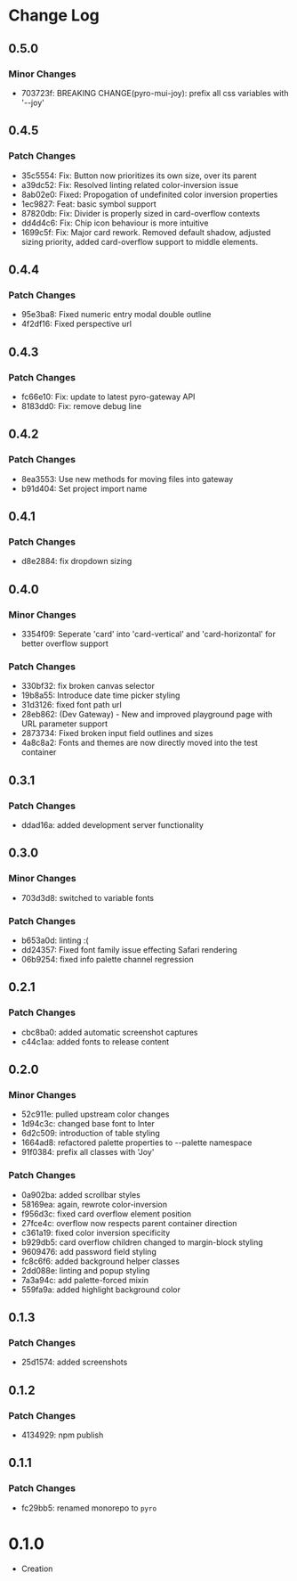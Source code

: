 # Change Log

## 0.5.0

### Minor Changes

-   703723f: BREAKING CHANGE(pyro-mui-joy): prefix all css variables with '--joy'

## 0.4.5

### Patch Changes

-   35c5554: Fix: Button now prioritizes its own size, over its parent
-   a39dc52: Fix: Resolved linting related color-inversion issue
-   8ab02e0: Fixed: Propogation of undefinited color inversion properties
-   1ec9827: Feat: basic symbol support
-   87820db: Fix: Divider is properly sized in card-overflow contexts
-   dd4d4c6: Fix: Chip icon behaviour is more intuitive
-   1699c5f: Fix: Major card rework. Removed default shadow, adjusted sizing priority, added card-overflow support to middle elements.

## 0.4.4

### Patch Changes

-   95e3ba8: Fixed numeric entry modal double outline
-   4f2df16: Fixed perspective url

## 0.4.3

### Patch Changes

-   fc66e10: Fix: update to latest pyro-gateway API
-   8183dd0: Fix: remove debug line

## 0.4.2

### Patch Changes

-   8ea3553: Use new methods for moving files into gateway
-   b91d404: Set project import name

## 0.4.1

### Patch Changes

-   d8e2884: fix dropdown sizing

## 0.4.0

### Minor Changes

-   3354f09: Seperate 'card' into 'card-vertical' and 'card-horizontal' for better overflow support

### Patch Changes

-   330bf32: fix broken canvas selector
-   19b8a55: Introduce date time picker styling
-   31d3126: fixed font path url
-   28eb862: (Dev Gateway) - New and improved playground page with URL parameter support
-   2873734: Fixed broken input field outlines and sizes
-   4a8c8a2: Fonts and themes are now directly moved into the test container

## 0.3.1

### Patch Changes

-   ddad16a: added development server functionality

## 0.3.0

### Minor Changes

-   703d3d8: switched to variable fonts

### Patch Changes

-   b653a0d: linting :(
-   dd24357: Fixed font family issue effecting Safari rendering
-   06b9254: fixed info palette channel regression

## 0.2.1

### Patch Changes

-   cbc8ba0: added automatic screenshot captures
-   c44c1aa: added fonts to release content

## 0.2.0

### Minor Changes

-   52c911e: pulled upstream color changes
-   1d94c3c: changed base font to Inter
-   6d2c509: introduction of table styling
-   1664ad8: refactored palette properties to --palette namespace
-   91f0384: prefix all classes with 'Joy'

### Patch Changes

-   0a902ba: added scrollbar styles
-   58169ea: again, rewrote color-inversion
-   f956d3c: fixed card overflow element position
-   27fce4c: overflow now respects parent container direction
-   c361a19: fixed color inversion specificity
-   b929db5: card overflow children changed to margin-block styling
-   9609476: add password field styling
-   fc8c6f6: added background helper classes
-   2dd088e: linting and popup styling
-   7a3a94c: add palette-forced mixin
-   559fa9a: added highlight background color

## 0.1.3

### Patch Changes

-   25d1574: added screenshots

## 0.1.2

### Patch Changes

-   4134929: npm publish

## 0.1.1

### Patch Changes

-   fc29bb5: renamed monorepo to `pyro`

# 0.1.0

-   Creation
